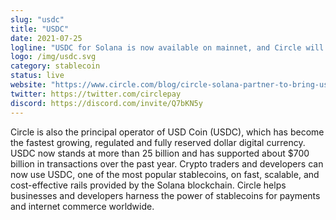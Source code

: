 ```yaml
---
slug: "usdc"
title: "USDC"
date: 2021-07-25
logline: "USDC for Solana is now available on mainnet, and Circle will bring comprehensive support for Solana across its suite of platform services and APIs in Q4."
logo: /img/usdc.svg
category: stablecoin
status: live
website: "https://www.circle.com/blog/circle-solana-partner-to-bring-usdc-to-solana-blockchain"
twitter: https://twitter.com/circlepay
discord: https://discord.com/invite/Q7bKN5y
---
```

Circle is also the principal operator of USD Coin (USDC), which has become the fastest growing, regulated and fully reserved dollar digital currency. USDC now stands at more than 25 billion and has supported about $700 billion in transactions over the past year. Crypto traders and developers can now use USDC, one of the most popular stablecoins, on fast, scalable, and cost-effective rails provided by the Solana blockchain. Circle helps businesses and developers harness the power of stablecoins for payments and internet commerce worldwide.